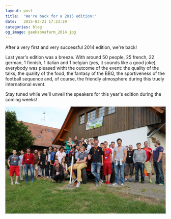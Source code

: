 ```yaml
---
layout: post
title:  "We're back for a 2015 edition!"
date:   2015-03-21 17:23:29
categories: blog
og_image: geeksonafarm_2014.jpg
---
```


After a very first and very successful 2014 edition, we're back!

Last year's edition was a breeze. With around 50 people, 25 french, 22 german, 1 finnish, 1 italian and 1 belgian (yes, it sounds like a good joke), everybody was pleased witht the outcome of the event: the quality of the talks, the quality of the food, the fantasy of the BBQ, the sportiveness of the football sequence and, of course, the friendly atmosphere during this truely international event.

Stay tuned while we'll unveil the speakers for this year's edition during the coming weeks!

<img src="/img/geeksonafarm_2014.jpg" alt="Geeks on a Farm 2014 Cover Photo" class="img-responsive" />
